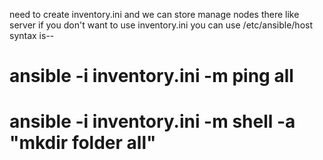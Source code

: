 need to create inventory.ini and we can store manage nodes there like server 
if you don't want to use inventory.ini you can use /etc/ansible/host
syntax is-- 
#          ansible -i inventory.ini -m ping all
#          ansible -i inventory.ini -m shell -a "mkdir folder all"
        